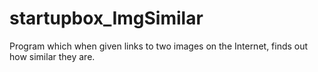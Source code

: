 # startupbox_ImgSimilar
Program which when given links to two images on the Internet, finds out how similar they are.
